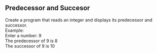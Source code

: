 ## Predecessor and Succesor

 Create a program that reads an integer and displays its predecessor and successor.<br>
 Example:<br>
 Enter a number: 9 <br>
 The predecessor of 9 is 8 <br>
 The successor of 9 is 10 <br>

